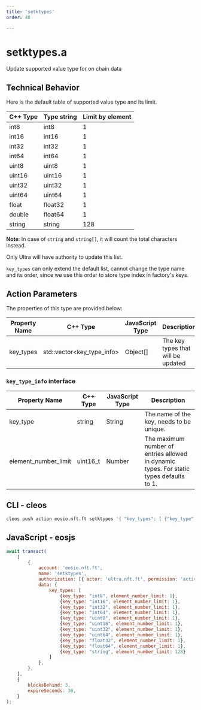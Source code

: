 ```yaml
---
title: 'setktypes'
order: 48

---
```


# setktypes.a

Update supported value type for on chain data

## Technical Behavior

Here is the default table of supported value type and its limit.

| C++ Type | Type string | Limit by element |
| -------- | ----------- | ---------------- |
| int8     | int8        | 1                |
| int16    | int16       | 1                |
| int32    | int32       | 1                |
| int64    | int64       | 1                |
| uint8    | uint8       | 1                |
| uint16   | uint16      | 1                |
| uint32   | uint32      | 1                |
| uint64   | uint64      | 1                |
| float    | float32     | 1                |
| double   | float64     | 1                |
| string   | string      | 128              |

**Note**: In case of `string` and `string[]`, it will count the total characters instead.

Only Ultra will have authority to update this list.

`key_types` can only extend the default list, cannot change the type name and its order, since we use this order to store type index in factory's keys.

## Action Parameters

The properties of this type are provided below:

| Property Name | C++ Type                    | JavaScript Type | Description                        |
| ------------- | --------------------------- | --------------- | ---------------------------------- |
| key_types     | std::vector\<key_type_info> | Object[]        | The key types that will be updated |

### `key_type_info` interface

| Property Name        | C++ Type | JavaScript Type | Description                                                                             |
| -------------------- | -------- | --------------- | --------------------------------------------------------------------------------------- |
| key_type             | string   | String          | The name of the key, needs to be unique.                                                |
| element_number_limit | uint16_t | Number          | The maximum number of entries allowed in dynamic types. For static types defaults to 1. |

## CLI - cleos

```bash
cleos push action eosio.nft.ft setktypes '{ "key_types": [ {"key_type": "int8", "element_number_limit": 1}, {"key_type": "int16", "element_number_limit": 1}, {"key_type": "int32", "element_number_limit": 1}, {"key_type": "int64", "element_number_limit": 1}, {"key_type": "uint8", "element_number_limit": 1}, {"key_type": "uint16", "element_number_limit": 1}, {"key_type": "uint32", "element_number_limit": 1}, {"key_type": "uint64", "element_number_limit": 1}, {"key_type": "float32", "element_number_limit": 1}, {"key_type": "float64", "element_number_limit": 1}, {"key_type": "string", "element_number_limit": 128} ] }' -p ultra.nft.ft@active
```

## JavaScript - eosjs

```js
await transact(
    [
        {
            account: 'eosio.nft.ft',
            name: 'setktypes',
            authorization: [{ actor: 'ultra.nft.ft', permission: 'active' }],
            data: {
                key_types: [
                    {key_type: "int8", element_number_limit: 1},
                    {key_type: "int16", element_number_limit: 1},
                    {key_type: "int32", element_number_limit: 1},
                    {key_type: "int64", element_number_limit: 1},
                    {key_type: "uint8", element_number_limit: 1},
                    {key_type: "uint16", element_number_limit: 1},
                    {key_type: "uint32", element_number_limit: 1},
                    {key_type: "uint64", element_number_limit: 1},
                    {key_type: "float32", element_number_limit: 1},
                    {key_type: "float64", element_number_limit: 1},
                    {key_type: "string", element_number_limit: 128}
                ]
            },
        },
    ],
    {
        blocksBehind: 3,
        expireSeconds: 30,
    }
);
```